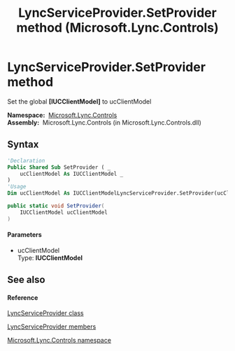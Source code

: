 ﻿---
title: LyncServiceProvider.SetProvider method  (Microsoft.Lync.Controls)
TOCTitle: 'SetProvider method '
ms:assetid: M:Microsoft.Lync.Controls.LyncServiceProvider.SetProvider(Microsoft.Lync.Controls.Internal.Model.IUCClientModel)_DI_3_UC_OCS14MrefLyncWPF
ms:mtpsurl: https://msdn.microsoft.com/en-us/library/microsoft.lync.controls.lyncserviceprovider.setprovider(v=office.15)
ms:contentKeyID: 48595417
ms.date: 07/28/2014
mtps_version: v=office.15
f1_keywords:
- Microsoft.Lync.Controls.LyncServiceProvider.SetProvider
dev_langs:
- CSharp
- JScript
- VB
- other
---

# LyncServiceProvider.SetProvider method

Set the global **\[IUCClientModel\]** to ucClientModel

**Namespace:**  [Microsoft.Lync.Controls](microsoft-lync-controls-namespace_1.md)  
**Assembly:**  Microsoft.Lync.Controls (in Microsoft.Lync.Controls.dll)

## Syntax

``` vb
'Declaration
Public Shared Sub SetProvider ( _
    ucClientModel As IUCClientModel _
)
'Usage
Dim ucClientModel As IUCClientModelLyncServiceProvider.SetProvider(ucClientModel)
```

``` csharp
public static void SetProvider(
    IUCClientModel ucClientModel
)
```

#### Parameters

  - ucClientModel  
    Type: **IUCClientModel**  

## See also

#### Reference

[LyncServiceProvider class](lyncserviceprovider-class-microsoft-lync-controls_1.md)

[LyncServiceProvider members](lyncserviceprovider-members-microsoft-lync-controls_1.md)

[Microsoft.Lync.Controls namespace](microsoft-lync-controls-namespace_1.md)

